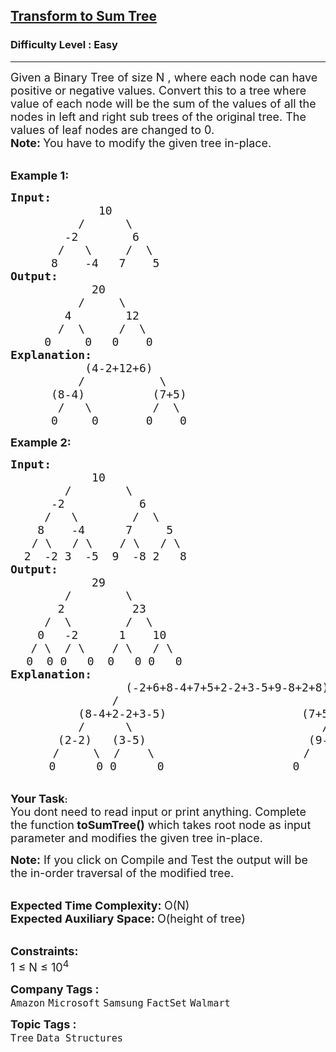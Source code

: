 <h2><a href="https://www.geeksforgeeks.org/problems/transform-to-sum-tree--170645/1?page=2&category=Tree&company=Amazon,Microsoft,Flipkart,Google&difficulty=Easy,Medium,Hard&status=unsolved&sortBy=submissions">Transform to Sum Tree</a></h2><h3>Difficulty Level : Easy</h3><hr><div class="problems_problem_content__Xm_eO"><p><span style="font-size:18px">Given a Binary Tree of size N , where each node can have positive or negative values. Convert this to a tree where value of each node will be the sum of the values of all the nodes in left and right sub trees of the original tree. The values of leaf nodes are changed to 0.<br>
<strong>Note: </strong>You have to modify the given tree in-place.</span></p>

<p><br>
<strong><span style="font-size:18px">Example 1:</span></strong></p>

<pre><span style="font-size:18px"><strong>Input:</strong>
             10
          /      \
        -2        6
       /   \     /  \
      8    -4   7    5</span>
<span style="font-size:18px"><strong>Output:</strong>
            20
          /     \
        4        12
       /  \     /  \
     0     0   0    0</span>
<strong><span style="font-size:18px">Explanation:</span></strong>
<span style="font-size:18px">           (4-2+12+6)
          /           \
      (8-4)          (7+5)
       /   \         /  \
      0     0       0    0</span></pre>

<p><strong><span style="font-size:18px">Example 2:</span></strong></p>

<pre><span style="font-size:18px"><strong>Input:</strong>
            10
        /        \
      -2           6
     /   \        /  \
    8    -4      7     5</span>
    <span style="font-size:18px">/ \   / \    / \   / \
&nbsp; 2  -2 3  -5  9  -8 2   8</span>
<span style="font-size:18px"><strong>Output:</strong>
            29
        /        \
       2          23
     /  \        /  \
    0   -2      1    10
&nbsp;  / \  / \    / \   / \</span>
   <span style="font-size:18px">0  0 0   0  0   0 0   0</span>
<strong><span style="font-size:18px">Explanation:</span></strong>
<span style="font-size:18px">                 (-2+6+8-4+7+5+2-2+3-5+9-8+2+8)
               /                                \
          (8-4+2-2+3-5)                    (7+5+9-8+2+8)
          /      \                            /      \       
       (2-2)   (3-5)                        (9-8)    (2+8)</span>
        <span style="font-size:18px">/     \  /    \                      /     \   /     \</span>
      <span style="font-size:18px"> 0      0 0      0                   0        0 0       0</span></pre>

<p><br>
<span style="font-size:18px"><strong>Your Task</strong></span><strong>:&nbsp; </strong><br>
<span style="font-size:18px">You dont need to read input or print anything. Complete the function<strong> toSumTree()</strong> which takes root node as input parameter and modifies the given tree in-place.</span></p>

<p><span style="font-size:18px"><strong>Note:</strong> If you click on Compile and Test the output will be the in-order traversal of the modified tree.</span></p>

<p><br>
<span style="font-size:18px"><strong>Expected Time Complexity: </strong>O(N)<br>
<strong>Expected Auxiliary Space: </strong>O(height of tree)</span><br>
&nbsp;</p>

<p><span style="font-size:18px"><strong>Constraints:</strong><br>
1 ≤ N&nbsp;≤ 10<sup>4</sup></span></p>
</div><p><span style=font-size:18px><strong>Company Tags : </strong><br><code>Amazon</code>&nbsp;<code>Microsoft</code>&nbsp;<code>Samsung</code>&nbsp;<code>FactSet</code>&nbsp;<code>Walmart</code>&nbsp;<br><p><span style=font-size:18px><strong>Topic Tags : </strong><br><code>Tree</code>&nbsp;<code>Data Structures</code>&nbsp;